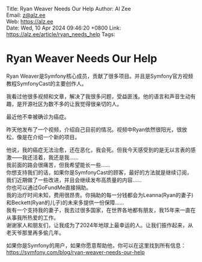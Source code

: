 Title:  Ryan Weaver Needs Our Help
Author: Al Zee  
Email:  z@alz.ee  
Web:    https://alz.ee  
Date:   Wed, 10 Apr 2024 09:46:20 +0800
Link:   https://alz.ee/article/ryan_needs_help
Tags:   

# Ryan Weaver Needs Our Help
Ryan Weaver是Symfony核心成员，贡献了很多项目。并且是Symfony官方视频教程SymfonyCast的主要创作人。  

我看过他很多视频和文章，解决了我很多问题，受益匪浅。他的语言和声音生动有趣，是开源社区为数不多的让我觉得很亲切的人。

最近他不幸被确诊为癌症。  

昨天他发布了一个视频，介绍自己目前的情况。视频中Ryan依然很阳光，很放松，像是在介绍一个新的项目。  

他说，我的癌症无法治愈，还在恶化，我会死。但我今天感受到的是无以言表的感激——我还活着，我还是我……  
我前面的路会很痛苦，但我希望能长一些……   
你想支持我们的话，如果你是SymfonyCast的顾客，最好的方法就是继续订阅，我们近期做了一些改进，并且会继续发布高质量的内容……  
你也可以通过GoFundMe直接捐助。  
我的治疗时间未知，费用很昂贵。你捐助的每一分钱都会为Leanna(Ryan的妻子)和Beckett(Ryan的儿子)的未来多提供一份保障……  
我有一个支持我的妻子，我去过很多国家，在世界各地都有朋友，我15年来一直在从事我所热爱的工作。  
谢谢家人和朋友们，让我成为了2024年地球上最幸运的人。让我们振作起来，从老天爷那里再多偷几年。

如果你是Symfony的用户，如果你愿意帮助他，你可以在这里找到所有信息：https://symfony.com/blog/ryan-weaver-needs-our-help
